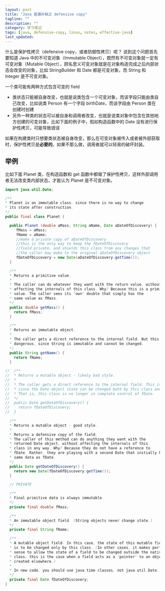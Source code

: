 ```yaml
---
layout: post
title: "Java 查漏补缺之 defensive copy"
tagline: ""
description: ""
category: 学习笔记
tags: [java, defensive-copy, linux, notes, effective-java]
last_updated:
---
```


什么是保护性拷贝（defensive copy，或者防御性拷贝）呢？ 说到这个问题首先要知道 Java 中的不可变对象（Immutable Object），既然有不可变对象就一定有可变对象（Mutable Object），顾名思义可变对象就是在对象构造完成之后内部状态会改变的对象，比如 StringBuilder 和 Date 都是可变对象，而 String 和 Integer 是不可变对象。

一个类可能有两种方式包含可变的 field

- 类状态只能被自身改变，也就是说类包含一个可变对象，而该字段只能由类自己改变，比如说类 Person 有一个字段 birthDate，而该字段由 Person 类在创建时创建
- 另外一种类的状态可以被自身和调用者改变，也就是说类对象中包含在其他地方创建的可变对象，比如下面的例子中，假如构造函数中的 Date 没有进行保护性拷贝，可能导致错误

如果在构建类时只想要类状态被自身改变，那么在可变对象被传入或者被外部获取时，保护性拷贝是**必要的**。如果不那么做，调用者就可以轻易的破坏封装。

## 举例
比如下面 Planet 类，在构造函数和 get 函数中都做了保护性拷贝，这样外部调用者无法改变类内部状态，才能认为 Planet 是不可变对象。

```java
import java.util.Date;

/**
* Planet is an immutable class, since there is no way to change
* its state after construction.
*/
public final class Planet {

  public Planet (double aMass, String aName, Date aDateOfDiscovery) {
     fMass = aMass;
     fName = aName;
     //make a private copy of aDateOfDiscovery
     //this is the only way to keep the fDateOfDiscovery
     //field private, and shields this class from any changes that
     //the caller may make to the original aDateOfDiscovery object
     fDateOfDiscovery = new Date(aDateOfDiscovery.getTime());
  }

  /**
  * Returns a primitive value.
  *
  * The caller can do whatever they want with the return value, without
  * affecting the internals of this class. Why? Because this is a primitive
  * value. The caller sees its "own" double that simply has the
  * same value as fMass.
  */
  public double getMass() {
    return fMass;
  }

  /**
  * Returns an immutable object.
  *
  * The caller gets a direct reference to the internal field. But this is not
  * dangerous, since String is immutable and cannot be changed.
  */
  public String getName() {
    return fName;
  }

//  /**
//  * Returns a mutable object - likely bad style.
//  *
//  * The caller gets a direct reference to the internal field. This is usually dangerous,
//  * since the Date object state can be changed both by this class and its caller.
//  * That is, this class is no longer in complete control of fDate.
//  */
//  public Date getDateOfDiscovery() {
//    return fDateOfDiscovery;
//  }

  /**
  * Returns a mutable object - good style.
  *
  * Returns a defensive copy of the field.
  * The caller of this method can do anything they want with the
  * returned Date object, without affecting the internals of this
  * class in any way. Why? Because they do not have a reference to
  * fDate. Rather, they are playing with a second Date that initially has the
  * same data as fDate.
  */
  public Date getDateOfDiscovery() {
    return new Date(fDateOfDiscovery.getTime());
  }

  // PRIVATE

  /**
  * Final primitive data is always immutable.
  */
  private final double fMass;

  /**
  * An immutable object field. (String objects never change state.)
  */
  private final String fName;

  /**
  * A mutable object field. In this case, the state of this mutable field
  * is to be changed only by this class. (In other cases, it makes perfect
  * sense to allow the state of a field to be changed outside the native
  * class; this is the case when a field acts as a "pointer" to an object
  * created elsewhere.)
  *
  * In new code, you should use java.time classes, not java.util.Date.
  */
  private final Date fDateOfDiscovery;
}
```
